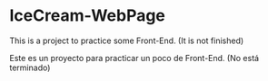 # IceCream-WebPage

This is a project to practice some Front-End. (It is not finished)

Este es un proyecto para practicar un poco de Front-End. (No está terminado)
